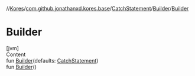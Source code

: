 //[Kores](../../../index.md)/[com.github.jonathanxd.kores.base](../../index.md)/[CatchStatement](../index.md)/[Builder](index.md)/[Builder](-builder.md)



# Builder  
[jvm]  
Content  
fun [Builder](-builder.md)(defaults: [CatchStatement](../index.md))  
fun [Builder](-builder.md)()  




